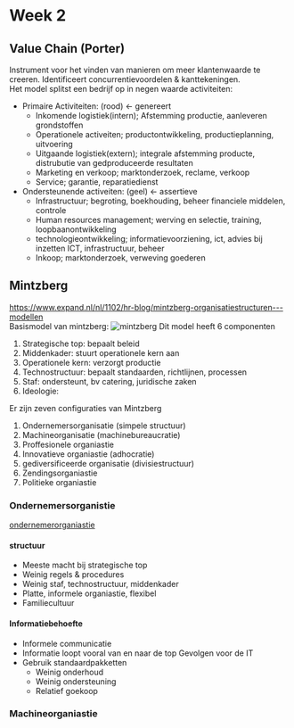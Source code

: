 # Week 2

## Value Chain (Porter)

Instrument voor het vinden van manieren om meer klantenwaarde te creeren. Identificeert concurrentievoordelen & kanttekeningen.  
Het model splitst een bedrijf op in negen waarde activiteiten:

[porter]: https://cascuna.github.io/iitorg-samenvatting/static/img/porter.jpg

* Primaire Activiteiten: (rood) <- genereert
  * Inkomende logistiek(intern); Afstemming productie, aanleveren grondstoffen
  * Operationele activeiten; productontwikkeling, productieplanning, uitvoering
  * Uitgaande logistiek(extern); integrale afstemming producte, distrubutie van gedproduceerde resultaten 
  * Marketing en verkoop; marktonderzoek, reclame, verkoop
  * Service; garantie, reparatiedienst
* Ondersteunende activeiten: (geel) <- assertieve
  * Infrastructuur; begroting, boekhouding, beheer financiele middelen, controle
  * Human resources management; werving en selectie, training, loopbaanontwikkeling
  * technologieontwikkeling; informatievoorziening, ict, advies bij inzetten ICT, infrastructuur, beheer
  * Inkoop; marktonderzoek, verweving goederen


## Mintzberg 
https://www.expand.nl/nl/1102/hr-blog/mintzberg-organisatiestructuren---modellen  
Basismodel van mintzberg:
![mintzberg][mintzberg]
Dit model heeft 6 componenten
1. Strategische top: bepaalt beleid
2. Middenkader: stuurt operationele kern aan
3. Operationele kern: verzorgt productie
4. Technostructuur: bepaalt standaarden, richtlijnen, processen
5. Staf: ondersteunt, bv catering, juridische zaken
6. Ideologie:

Er zijn zeven configuraties van Mintzberg
1. Ondernemersorganisatie (simpele structuur)
2. Machineorganisatie (machinebureaucratie)
3. Proffesionele organiastie
4. Innovatieve organiastie (adhocratie)
5. gediversificeerde organisatie (divisiestructuur)
6. Zendingsorganiastie
7. Politieke organiastie

[mintzberg]: https://cascuna.github.io/iitorg-samenvatting/static/img/mintzbergbasis.jpg

### Ondernemersorganistie 
[ondernemerorganiastie][ondernemer]
#### structuur
* Meeste macht bij strategische top
* Weinig regels & procedures
* Weinig staf, technostructuur, middenkader
* Platte, informele organiastie, flexibel
* Familiecultuur

#### Informatiebehoefte
* Informele communicatie
* Informatie loopt vooral van en naar de top
Gevolgen voor de IT
* Gebruik standaardpakketten
  * Weinig onderhoud
  * Weinig ondersteuning
  * Relatief goekoop

### Machineorganiastie

[ondernemer]: https://cascuna.github.io/iitorg-samenvatting/static/img/ondernemersorganisatie.jpg

### 
